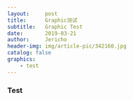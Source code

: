 ```yaml
---
layout:     post
title:      Graphic测试
subtitle:   Graphic Test
date:       2019-03-21
author:     Jericho
header-img: img/article-pic/342160.jpg
catalog: false
graphics:
    - test
---
```


### Test
